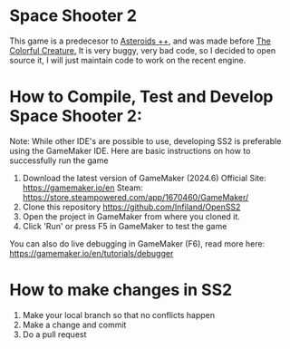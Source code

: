 # Space Shooter 2
This game is a predecesor to [Asteroids ++](https://store.steampowered.com/app/2407300/Asteroids/), and was made before [The Colorful Creature.](https://github.com/Infiland/TheColorfulCreature)
It is very buggy, very bad code, so I decided to open source it, I will just maintain code to work on the recent engine.

# How to Compile, Test and Develop Space Shooter 2:
Note: While other IDE's are possible to use, developing SS2 is preferable using the GameMaker IDE.
Here are basic instructions on how to successfully run the game

1. Download the latest version of GameMaker (2024.6)
Official Site: https://gamemaker.io/en
Steam: https://store.steampowered.com/app/1670460/GameMaker/
3. Clone this repository https://github.com/Infiland/OpenSS2
4. Open the project in GameMaker from where you cloned it.
5. Click 'Run' or press F5 in GameMaker to test the game

You can also do live debugging in GameMaker (F6), read more here: https://gamemaker.io/en/tutorials/debugger

# How to make changes in SS2
1. Make your local branch so that no conflicts happen
2. Make a change and commit
3. Do a pull request